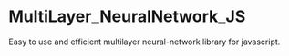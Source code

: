 # MultiLayer_NeuralNetwork_JS
Easy to use and efficient multilayer neural-network library for javascript.
